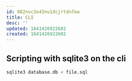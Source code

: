 ```yaml
---
id: 082nvc3o43nu1dcjrtdn7ow
title: CLI
desc: ''
updated: 1641426922602
created: 1641426922602
---
```



## Scripting with sqlite3 on the cli

```bash
sqlite3 database.db < file.sql
```

